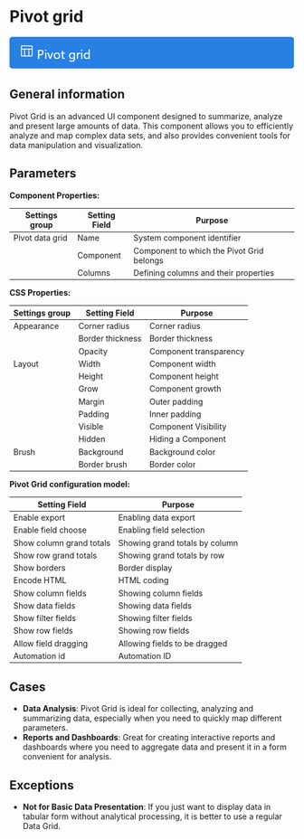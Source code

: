 # Pivot grid

![](../../assets/images/app-development/pivot-grid.png)

## General information
Pivot Grid is an advanced UI component designed to summarize, analyze and present large amounts of data. This component allows you to efficiently analyze and map complex data sets, and also provides convenient tools for data manipulation and visualization.

## Parameters
**Component Properties:**

| Settings group | Setting Field | Purpose |
| --- | --- | --- |
| Pivot data grid | Name | System component identifier |
| | Component | Component to which the Pivot Grid belongs |
| | Columns | Defining columns and their properties |

**CSS Properties:**

| Settings group | Setting Field | Purpose |
| --- | --- | --- |
| Appearance | Corner radius | Corner radius |
| | Border thickness | Border thickness |
| | Opacity | Component transparency |
| Layout | Width | Component width |
| | Height | Component height |
| | Grow | Component growth |
| | Margin | Outer padding |
| | Padding | Inner padding |
| | Visible | Component Visibility |
| | Hidden | Hiding a Component |
| Brush | Background | Background color |
| | Border brush | Border color |

**Pivot Grid configuration model:**

| Setting Field | Purpose |
| --- | --- |
| Enable export | Enabling data export |
| Enable field choose | Enabling field selection |
| Show column grand totals | Showing grand totals by column |
| Show row grand totals | Showing grand totals by row |
| Show borders | Border display |
| Encode HTML | HTML coding |
| Show column fields | Showing column fields |
| Show data fields | Showing data fields |
| Show filter fields | Showing filter fields |
| Show row fields | Showing row fields |
| Allow field dragging | Allowing fields to be dragged |
| Automation id | Automation ID |

## Cases
- **Data Analysis**: Pivot Grid is ideal for collecting, analyzing and summarizing data, especially when you need to quickly map different parameters.
- **Reports and Dashboards**: Great for creating interactive reports and dashboards where you need to aggregate data and present it in a form convenient for analysis.

## Exceptions
- **Not for Basic Data Presentation**: If you just want to display data in tabular form without analytical processing, it is better to use a regular Data Grid.